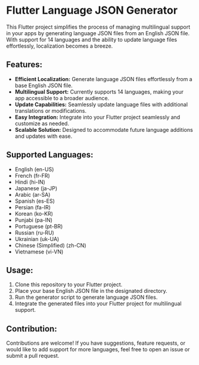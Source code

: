 

# Flutter Language JSON Generator

This Flutter project simplifies the process of managing multilingual support in your apps by generating language JSON files from an English JSON file. With support for 14 languages and the ability to update language files effortlessly, localization becomes a breeze.

## Features:
- **Efficient Localization:** Generate language JSON files effortlessly from a base English JSON file.
- **Multilingual Support:** Currently supports 14 languages, making your app accessible to a broader audience.
- **Update Capabilities:** Seamlessly update language files with additional translations or modifications.
- **Easy Integration:** Integrate into your Flutter project seamlessly and customize as needed.
- **Scalable Solution:** Designed to accommodate future language additions and updates with ease.

## Supported Languages:
- English (en-US)
- French (fr-FR)
- Hindi (hi-IN)
- Japanese (ja-JP)
- Arabic (ar-SA)
- Spanish (es-ES)
- Persian (fa-IR)
- Korean (ko-KR)
- Punjabi (pa-IN)
- Portuguese (pt-BR)
- Russian (ru-RU)
- Ukrainian (uk-UA)
- Chinese (Simplified) (zh-CN)
- Vietnamese (vi-VN)

## Usage:
1. Clone this repository to your Flutter project.
2. Place your base English JSON file in the designated directory.
3. Run the generator script to generate language JSON files.
4. Integrate the generated files into your Flutter project for multilingual support.

## Contribution:
Contributions are welcome! If you have suggestions, feature requests, or would like to add support for more languages, feel free to open an issue or submit a pull request.


